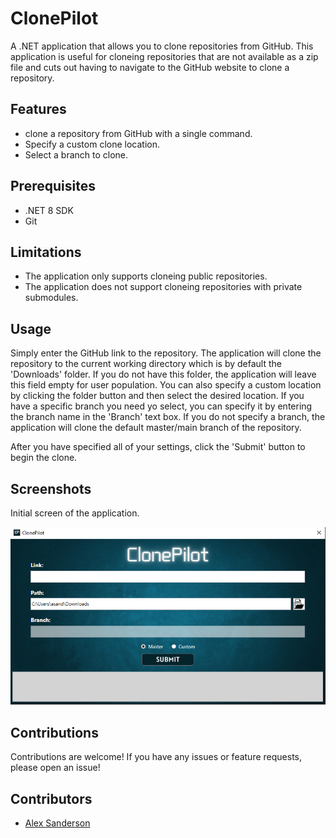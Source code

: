 # ClonePilot

A .NET application that allows you to clone repositories from GitHub. This application is useful for cloneing repositories that are not available as a zip file and cuts out having to navigate to the GitHub website to clone a repository.

## Features

- clone a repository from GitHub with a single command.
- Specify a custom clone location.
- Select a branch to clone.

## Prerequisites

- .NET 8 SDK
- Git

## Limitations

- The application only supports cloneing public repositories.
- The application does not support cloneing repositories with private submodules.

## Usage

Simply enter the GitHub link to the repository. The application will clone the repository to the current working directory which is by default the 'Downloads' folder. If you do not have this folder, the application will leave this field empty for user population. You can also specify a custom location by clicking the folder button and then select the desired location. 
If you have a specific branch you need yo select, you can specify it by entering the branch name in the 'Branch' text box. If you do not specify a branch, the application will clone the default master/main branch of the repository.

After you have specified all of your settings, click the 'Submit' button to begin the clone. 

## Screenshots

Initial screen of the application.   

![Landing](./readme-assets/landing.png)


## Contributions

Contributions are welcome! If you have any issues or feature requests, please open an issue!

## Contributors

- [Alex Sanderson](github.com/Vexelior)